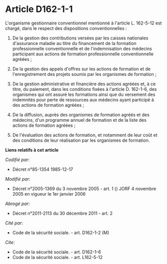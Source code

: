 # Article D162-1-1

L'organisme gestionnaire conventionnel mentionné à l'article L. 162-5-12 est chargé, dans le respect des dispositions
conventionnelles :

1. De la gestion des contributions versées par les caisses nationales d'assurance maladie au titre du financement de la
formation professionnelle conventionnelle et de l'indemnisation des médecins participant aux actions de formation
professionnelle conventionnelle agréées ;

2. De la gestion des appels d'offres sur les actions de formation et de l'enregistrement des projets soumis par les
organismes de formation ;

3. De la gestion administrative et financière des actions agréées et, à ce titre, du paiement, dans les conditions fixées à
l'article D. 162-1-6, des organismes qui ont assuré les formations ainsi que du versement des indemnités pour perte de
ressources aux médecins ayant participé à des actions de formation agréées ;

4. De la diffusion, auprès des organismes de formation agréés et des médecins, d'un programme annuel de formation et de la
liste des actions de formation agréées ;

5. De l'évaluation des actions de formation, et notamment de leur coût et des conditions de leur réalisation par les
organismes de formation.

**Liens relatifs à cet article**

_Codifié par_:

  - Décret n°85-1354 1985-12-17

_Modifié par_:

  - Décret n°2005-1369 du 3 novembre 2005 - art. 1 () JORF 4 novembre 2005 en vigueur le 1er janvier 2006

_Abrogé par_:

  - Décret n°2011-2113 du 30 décembre 2011 - art. 2

_Cité par_:

  - Code de la sécurité sociale. - art. D162-1-2 (M)

_Cite_:

  - Code de la sécurité sociale. - art. D162-1-6
  - Code de la sécurité sociale. - art. L162-5-12
